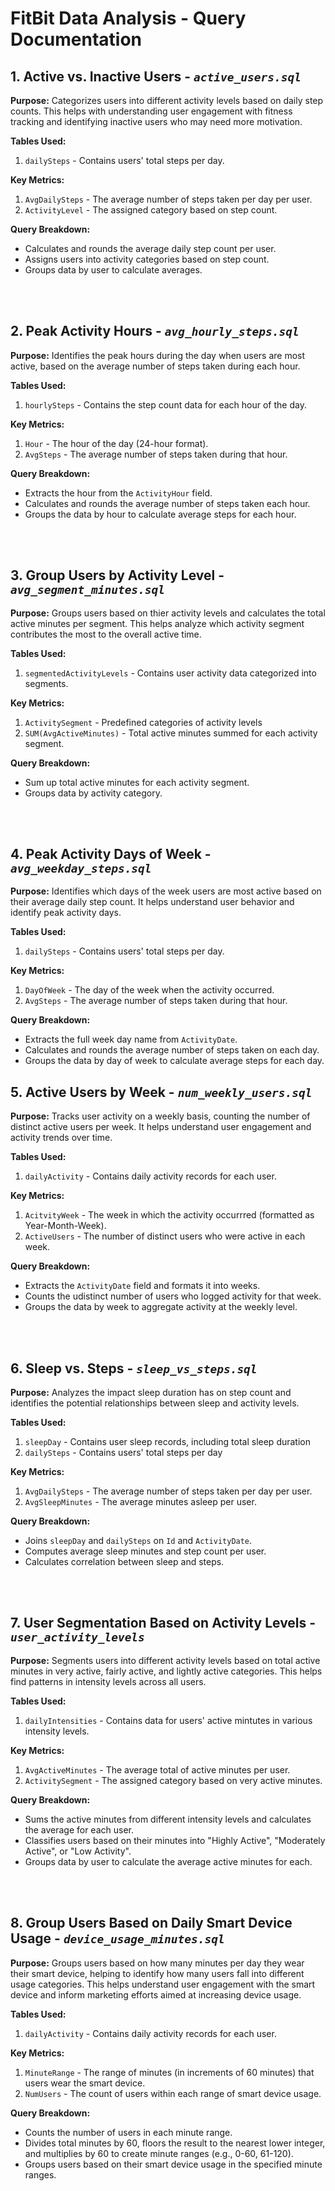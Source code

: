 # FitBit Data Analysis - Query Documentation

## 1. Active vs. Inactive Users - *`active_users.sql`*
**Purpose:**
Categorizes users into different activity levels based on daily step counts.
This helps with understanding user engagement with fitness tracking and identifying inactive users who may need more motivation.

**Tables Used:**
1. `dailySteps` - Contains users' total steps per day.
   
**Key Metrics:**
1. `AvgDailySteps` - The average number of steps taken per day per user.
2. `ActivityLevel` - The assigned category based on step count.
  
**Query Breakdown:**
* Calculates and rounds the average daily step count per user.
* Assigns users into activity categories based on step count.
* Groups data by user to calculate averages.
<br/>
<br/>


## 2. Peak Activity Hours - *`avg_hourly_steps.sql`*
**Purpose:**
Identifies the peak hours during the day when users are most active, based on the average number of steps taken during each hour.

**Tables Used:**
1. `hourlySteps` - Contains the step count data for each hour of the day.
   
**Key Metrics:**
1. `Hour` - The hour of the day (24-hour format).
2. `AvgSteps` - The average number of steps taken during that hour.
  
**Query Breakdown:**
* Extracts the hour from the `ActivityHour` field.
* Calculates and rounds the average number of steps taken each hour.
* Groups the data by hour to calculate average steps for each hour.
<br/>
<br/>


## 3. Group Users by Activity Level - *`avg_segment_minutes.sql`*
**Purpose:**
Groups users based on thier activity levels and calculates the total active minutes per segment. 
This helps analyze which activity segment contributes the most to the overall active time.

**Tables Used:**
1. `segmentedActivityLevels` - Contains user activity data categorized into segments.
   
**Key Metrics:**
1. `ActivitySegment` - Predefined categories of activity levels
2. `SUM(AvgActiveMinutes)` - Total active minutes summed for each activity segment.
  
**Query Breakdown:**
* Sum up total active minutes for each activity segment.
* Groups data by activity category.
<br/>
<br/>


## 4. Peak Activity Days of Week - *`avg_weekday_steps.sql`*
**Purpose:**
Identifies which days of the week users are most active based on their average daily step count.
It helps understand user behavior and identify peak activity days.

**Tables Used:**
1. `dailySteps` - Contains users' total steps per day.
   
**Key Metrics:**
1. `DayOfWeek` - The day of the week when the activity occurred.
2. `AvgSteps` - The average number of steps taken during that hour.
  
**Query Breakdown:**
* Extracts the full week day name from `ActivityDate`.
* Calculates and rounds the average number of steps taken on each day.
* Groups the data by day of week to calculate average steps for each day.


## 5. Active Users by Week - *`num_weekly_users.sql`*
**Purpose:**
Tracks user activity on a weekly basis, counting the number of distinct active users per week.
It helps understand user engagement and activity trends over time.

**Tables Used:**
1. `dailyActivity` - Contains daily activity records for each user.
   
**Key Metrics:**
1. `AcitvityWeek` - The week in which the activity occurrred (formatted as Year-Month-Week).
2. `ActiveUsers` - The number of distinct users who were active in each week.

**Query Breakdown:**
* Extracts the `ActivityDate` field and formats it into weeks.
* Counts the udistinct number of users who logged activity for that week.
* Groups the data by week to aggregate activity at the weekly level.
<br/>
<br/>


## 6. Sleep vs. Steps - *`sleep_vs_steps.sql`*
**Purpose:**
Analyzes the impact sleep duration has on step count and identifies the potential relationships between sleep and activity levels.

**Tables Used:**
1. `sleepDay` - Contains user sleep records, including total sleep duration
2. `dailySteps` - Contains users' total steps per day
   
**Key Metrics:**
1. `AvgDailySteps` - The average number of steps taken per day per user.
2. `AvgSleepMinutes` - The average minutes asleep per user.
  
**Query Breakdown:**
* Joins `sleepDay` and `dailySteps` on `Id` and `ActivityDate`.
* Computes average sleep minutes and step count per user.
* Calculates correlation between sleep and steps.
<br/>
<br/>


## 7. User Segmentation Based on Activity Levels - *`user_activity_levels`*
**Purpose:**
Segments users into different activity levels based on total active minutes in very active, fairly active, and lightly active categories.
This helps find patterns in intensity levels across all users.

**Tables Used:**
1. `dailyIntensities` - Contains data for users' active mintutes in various intensity levels.
   
**Key Metrics:**
1. `AvgActiveMinutes` - The average total of active minutes per user.
2. `ActivitySegment` - The assigned category based on very active minutes.
  
**Query Breakdown:**
* Sums the active minutes from different intensity levels and calculates the average for each user.
* Classifies users based on their minutes into "Highly Active", "Moderately Active", or "Low Activity".
* Groups data by user to calculate the average active minutes for each.
<br/>
<br/>


## 8. Group Users Based on Daily Smart Device Usage - *`device_usage_minutes.sql`*
**Purpose:**
Groups users based on how many minutes per day they wear their smart device, helping to identify how many users fall into different usage categories.
This helps understand user engagement with the smart device and inform marketing efforts aimed at increasing device usage.

**Tables Used:**
1. `dailyActivity` - Contains daily activity records for each user.
   
**Key Metrics:**
1. `MinuteRange` - The range of minutes (in increments of 60 minutes) that users wear the smart device.
2. `NumUsers` - The count of users within each range of smart device usage.
  
**Query Breakdown:**
* Counts the number of users in each minute range.
* Divides total minutes by 60, floors the result to the nearest lower integer, and multiplies by 60 to create minute ranges (e.g., 0-60, 61-120).
* Groups users based on their smart device usage in the specified minute ranges.
